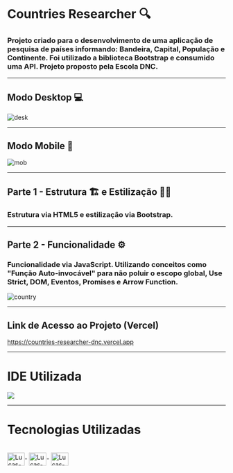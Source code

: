 # Countries Researcher 🔍

### Projeto criado para o desenvolvimento de uma aplicação de pesquisa de países informando: Bandeira, Capital, População e Continente. Foi utilizado a biblioteca Bootstrap e consumido uma API. Projeto proposto pela Escola DNC.

<hr> 

## Modo Desktop 💻

![desk](https://user-images.githubusercontent.com/115199808/234401649-6c85959d-c088-4239-ae0f-98a4897c2093.png)

<hr>

## Modo Mobile 📲

![mob](https://user-images.githubusercontent.com/115199808/234401732-a1704cdb-8493-461e-918f-b443f579252a.png)

<hr>

## Parte 1 - Estrutura 🏗 e Estilização 👨‍🎨

### Estrutura via HTML5 e estilização via Bootstrap.

<hr>

## Parte 2 - Funcionalidade ⚙

### Funcionalidade via JavaScript. Utilizando conceitos como "Função Auto-invocável" para não poluir o escopo global, Use Strict, DOM, Eventos, Promises e Arrow Function.

![country](https://user-images.githubusercontent.com/115199808/234404241-1d1db3f7-12f6-46d6-b71e-18a596c81526.gif)

<hr>

## Link de Acesso ao Projeto (Vercel)

https://countries-researcher-dnc.vercel.app

<hr>


# IDE Utilizada

<div> 
<img src="https://img.shields.io/badge/Visual_Studio_Code-0078D4?style=for-the-badge&logo=visual%20studio%20code&logoColor=white">
</div>

<hr>

# Tecnologias Utilizadas
<div style="display: inline_block"><br>
  <img align="center" alt="Lucas-HTML" height="30" width="40" src="https://cdn.jsdelivr.net/gh/devicons/devicon/icons/html5/html5-original.svg">-
  <img align="center" alt="Lucas-CSS" height="30" width="40" src="https://cdn.jsdelivr.net/gh/devicons/devicon/icons/bootstrap/bootstrap-original.svg">-
  <img align="center" alt="Lucas-JavaScript" height="30" width="40" src="https://cdn.jsdelivr.net/gh/devicons/devicon/icons/javascript/javascript-original.svg">
</div>
